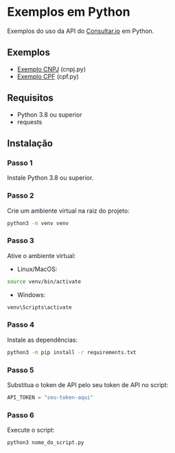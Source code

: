 # Exemplos em Python

Exemplos do uso da API do [Consultar.io](https://consultar.io/?utm_source=docs&utm_medium=referral&utm_campaign=python) em Python.

## Exemplos

- [Exemplo CNPJ](https://github.com/consultar-io/api/blob/main/python/cnpj.py) (cnpj.py)
- [Exemplo CPF](https://github.com/consultar-io/api/blob/main/python/cpf.py) (cpf.py)

## Requisitos

- Python 3.8 ou superior
- requests

## Instalação

### Passo 1

Instale Python 3.8 ou superior.

### Passo 2

Crie um ambiente virtual na raiz do projeto:

```bash
python3 -m venv venv
```

### Passo 3

Ative o ambiente virtual:

- Linux/MacOS:

```bash
source venv/bin/activate
```

- Windows:

```bash
venv\Scripts\activate
```

### Passo 4

Instale as dependências:

```bash
python3 -m pip install -r requirements.txt
```

### Passo 5

Substitua o token de API pelo seu token de API no script:

```python
API_TOKEN = "seu-token-aqui"
```

### Passo 6

Execute o script:

```bash
python3 nome_do_script.py
```
